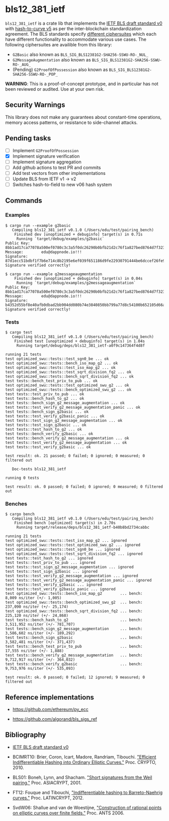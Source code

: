 # bls12_381_ietf

`bls12_381_ietf` is a crate lib that implements the [IETF BLS draft standard v0](https://tools.ietf.org/html/draft-irtf-cfrg-bls-signature-00) with [hash-to-curve v5](https://tools.ietf.org/html/draft-irtf-cfrg-hash-to-curve-05) as per the inter-blockchain standardization agreement. The BLS standards specify [different ciphersuites](https://tools.ietf.org/html/draft-irtf-cfrg-bls-signature-00#section-4.2) which each have different functionality to accommodate various use cases. The following ciphersuites are availible from this library:

- `G2Basic` also known as `BLS_SIG_BLS12381G2-SHA256-SSWU-RO-_NUL_`
- `G2MessageAugmentation` also known as `BLS_SIG_BLS12381G2-SHA256-SSWU-RO-_AUG_`
- (Pending) `G2ProofOfPossession` also known as `BLS_SIG_BLS12381G2-SHA256-SSWU-RO-_POP_`

**WARNING**: This is a proof-of-concept prototype, and in particular has not been reviewed or audited. Use at your own risk.

## Security Warnings

This library does not make any guarantees about constant-time operations, memory access patterns, or resistance to side-channel attacks.

## Pending tasks

- [ ] Implement `G2ProofOfPossession`
- [x] Implement signature verification
- [ ] Implement signature aggregation
- [ ] Add github actions to test PR and commits
- [ ] Add test vectors from other implementations
- [ ] Update BLS from IETF v1 -> v2
- [ ] Switches hash-to-field to new v06 hash system

## Commands

### Examples
```
$ cargo run --example g2basic
   Compiling bls12_381_ietf v0.1.0 (/Users/edu/test/pairing_bench)
    Finished dev [unoptimized + debuginfo] target(s) in 0.71s
     Running `target/debug/examples/g2basic`
Public Key:     8bb1ad17ca77078a500ef0780c3c3a5f0dc26290b0bfb21d2c76f1a827bed8764d7f32332dc2db3084b1faea29134ea7
Message:        edu@dappnode.io!!!
Signature:      87d1ecc51bdbf1f7b6e714c8b2195e6ef039f651186d9fe22930791444be6dccef26fe90df82bd0feb9cddabf7ff5d550ed2ba9c8fd1399b3b3248288b2d011e5d5aa94d98fb543324a92a9d49c172cfaea5611a2deb923653643b7603d006c8
Signature verified correctly!

$ cargo run --example g2messageaugmentation
    Finished dev [unoptimized + debuginfo] target(s) in 0.04s
     Running `target/debug/examples/g2messageaugmentation`
Public Key:     8bb1ad17ca77078a500ef0780c3c3a5f0dc26290b0bfb21d2c76f1a827bed8764d7f32332dc2db3084b1faea29134ea7
Message:        edu@dappnode.io!!!
Signature:      b4352d55bf8e40afb0dbad2bb904dd080b74e3840850bb799a77d8c54100b652105d66a0756cb56fd4ceadc4f84863d00a6b5a839f6a275d45f569f5bc7a796089daf565229359cd676381a0926a6369ed19ce3887191c0809c1368abd68162d
Signature verified correctly!
```

### Tests
```
$ cargo test
   Compiling bls12_381_ietf v0.1.0 (/Users/edu/test/pairing_bench)
    Finished test [unoptimized + debuginfo] target(s) in 1.04s
     Running target/debug/deps/bls12_381_ietf-a0f9c147364f4d8f

running 21 tests
test optimized_swu::tests::test_sgn0_be ... ok
test optimized_swu::tests::bench_iso_map_g2 ... ok
test optimized_swu::tests::test_iso_map_g2 ... ok
test optimized_swu::tests::test_sqrt_division_fq2 ... ok
test optimized_swu::tests::bench_sqrt_division_fq2 ... ok
test tests::bench_test_priv_to_pub ... ok
test optimized_swu::tests::test_optimized_swu_g2 ... ok
test optimized_swu::tests::bench_optimized_swu_g2 ... ok
test tests::test_priv_to_pub ... ok
test tests::bench_hash_to_g2 ... ok
test tests::bench_sign_g2_message_augmentation ... ok
test tests::test_verify_g2_message_augmentation_panic ... ok
test tests::bench_sign_g2basic ... ok
test tests::test_verify_g2basic_panic ... ok
test tests::test_sign_g2_message_augmentation ... ok
test tests::test_sign_g2basic ... ok
test tests::test_hash_to_g2 ... ok
test tests::bench_verify_g2basic ... ok
test tests::bench_verify_g2_message_augmentation ... ok
test tests::test_verify_g2_message_augmentation ... ok
test tests::test_verify_g2basic ... ok

test result: ok. 21 passed; 0 failed; 0 ignored; 0 measured; 0 filtered out

   Doc-tests bls12_381_ietf

running 0 tests

test result: ok. 0 passed; 0 failed; 0 ignored; 0 measured; 0 filtered out

```

### Benches
```
$ cargo bench
   Compiling bls12_381_ietf v0.1.0 (/Users/edu/test/pairing_bench)
    Finished bench [optimized] target(s) in 2.70s
     Running target/release/deps/bls12_381_ietf-b40b8bd2734cabbc

running 21 tests
test optimized_swu::tests::test_iso_map_g2 ... ignored
test optimized_swu::tests::test_optimized_swu_g2 ... ignored
test optimized_swu::tests::test_sgn0_be ... ignored
test optimized_swu::tests::test_sqrt_division_fq2 ... ignored
test tests::test_hash_to_g2 ... ignored
test tests::test_priv_to_pub ... ignored
test tests::test_sign_g2_message_augmentation ... ignored
test tests::test_sign_g2basic ... ignored
test tests::test_verify_g2_message_augmentation ... ignored
test tests::test_verify_g2_message_augmentation_panic ... ignored
test tests::test_verify_g2basic ... ignored
test tests::test_verify_g2basic_panic ... ignored
test optimized_swu::tests::bench_iso_map_g2        ... bench:       8,009 ns/iter (+/- 1,005)
test optimized_swu::tests::bench_optimized_swu_g2  ... bench:     237,090 ns/iter (+/- 25,174)
test optimized_swu::tests::bench_sqrt_division_fq2 ... bench:     225,120 ns/iter (+/- 24,868)
test tests::bench_hash_to_g2                       ... bench:   3,511,952 ns/iter (+/- 781,707)
test tests::bench_sign_g2_message_augmentation     ... bench:   3,586,602 ns/iter (+/- 189,292)
test tests::bench_sign_g2basic                     ... bench:   3,582,481 ns/iter (+/- 371,437)
test tests::bench_test_priv_to_pub                 ... bench:      17,555 ns/iter (+/- 1,888)
test tests::bench_verify_g2_message_augmentation   ... bench:   9,712,917 ns/iter (+/- 364,032)
test tests::bench_verify_g2basic                   ... bench:   9,753,976 ns/iter (+/- 535,093)

test result: ok. 0 passed; 0 failed; 12 ignored; 9 measured; 0 filtered out
```
## Reference implementations

* https://github.com/ethereum/py_ecc

* https://github.com/algorand/bls_sigs_ref

## Bibliography

* [IETF BLS draft standard v0](https://tools.ietf.org/html/draft-irtf-cfrg-bls-signature-00)

* BCIMRT10: Brier, Coron, Icart, Madore, Randriam, Tibouchi.
["Efficient Indifferentiable Hashing into Ordinary Elliptic Curves."](https://eprint.iacr.org/2009/340)
Proc. CRYPTO, 2010.

* BLS01: Boneh, Lynn, and Shacham.
["Short signatures from the Weil pairing."](https://hovav.net/ucsd/dist/sigs.pdf)
Proc. ASIACRYPT, 2001.

* FT12: Fouque and Tibouchi,
["Indifferentiable hashing to Barreto-Naehrig curves."](https://link.springer.com/chapter/10.1007/978-3-642-33481-8_1)
Proc.  LATINCRYPT, 2012.

* SvdW06: Shallue and van de Woestijne,
["Construction of rational points on elliptic curves over finite fields."](https://works.bepress.com/andrew_shallue/1/download/)
Proc. ANTS 2006.